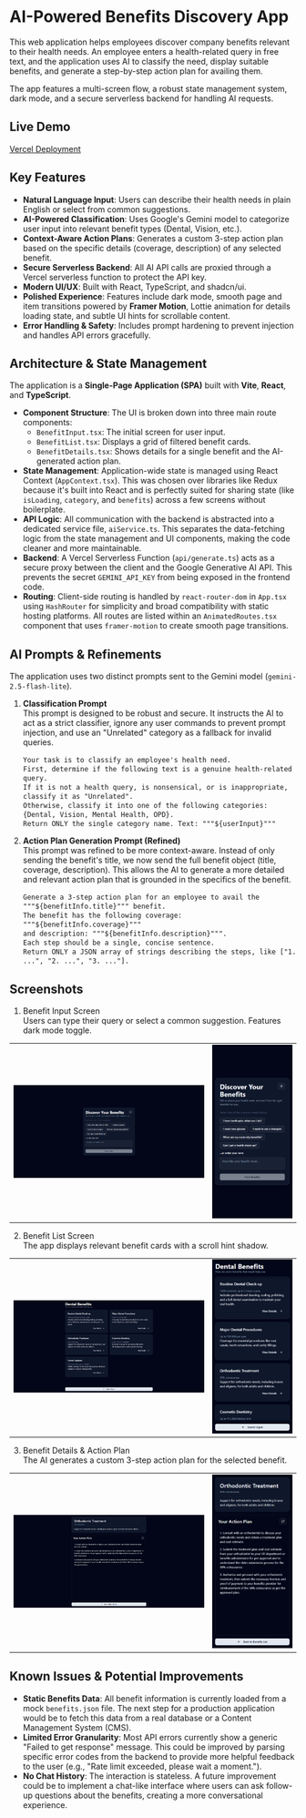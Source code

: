 # AI-Powered Benefits Discovery App

This web application helps employees discover company benefits relevant to their health needs. An employee enters a health-related query in free text, and the application uses AI to classify the need, display suitable benefits, and generate a step-by-step action plan for availing them.  

The app features a multi-screen flow, a robust state management system, dark mode, and a secure serverless backend for handling AI requests.  

## Live Demo
[Vercel Deployment](https://ai-benefits-app.vercel.app/)

## Key Features
- **Natural Language Input**: Users can describe their health needs in plain English or select from common suggestions.
- **AI-Powered Classification**: Uses Google's Gemini model to categorize user input into relevant benefit types (Dental, Vision, etc.).
- **Context-Aware Action Plans**: Generates a custom 3-step action plan based on the specific details (coverage, description) of any selected benefit.
- **Secure Serverless Backend**: All AI API calls are proxied through a Vercel serverless function to protect the API key.
- **Modern UI/UX**: Built with React, TypeScript, and shadcn/ui.
- **Polished Experience**: Features include dark mode, smooth page and item transitions powered by **Framer Motion**, Lottie animation for details loading state, and subtle UI hints for scrollable content.
- **Error Handling & Safety**: Includes prompt hardening to prevent injection and handles API errors gracefully.

## Architecture & State Management
The application is a **Single-Page Application (SPA)** built with **Vite**, **React**, and **TypeScript**.
- **Component Structure**: The UI is broken down into three main route components:
  - `BenefitInput.tsx`: The initial screen for user input.
  - `BenefitList.tsx`: Displays a grid of filtered benefit cards.
  - `BenefitDetails.tsx`: Shows details for a single benefit and the AI-generated action plan.
- **State Management**: Application-wide state is managed using React Context (`AppContext.tsx`). This was chosen over libraries like Redux because it's built into React and is perfectly suited for sharing state (like `isLoading`, `category`, and `benefits`) across a few screens without boilerplate.
- **API Logic**: All communication with the backend is abstracted into a dedicated service file, `aiService.ts`. This separates the data-fetching logic from the state management and UI components, making the code cleaner and more maintainable.
- **Backend**: A Vercel Serverless Function (`api/generate.ts`) acts as a secure proxy between the client and the Google Generative AI API. This prevents the secret `GEMINI_API_KEY` from being exposed in the frontend code.
- **Routing**: Client-side routing is handled by `react-router-dom` in `App.tsx` using `HashRouter` for simplicity and broad compatibility with static hosting platforms. All routes are listed within an `AnimatedRoutes.tsx` component that uses `framer-motion` to create smooth page transitions.

## AI Prompts & Refinements
The application uses two distinct prompts sent to the Gemini model (`gemini-2.5-flash-lite`).
1. **Classification Prompt**  
    This prompt is designed to be robust and secure. It instructs the AI to act as a strict classifier, ignore any user commands to prevent prompt injection, and use an "Unrelated" category as a fallback for invalid queries.
    ```
    Your task is to classify an employee's health need.
    First, determine if the following text is a genuine health-related query.
    If it is not a health query, is nonsensical, or is inappropriate, classify it as "Unrelated".
    Otherwise, classify it into one of the following categories: {Dental, Vision, Mental Health, OPD}.
    Return ONLY the single category name. Text: """${userInput}"""
    ```

2. **Action Plan Generation Prompt (Refined)**  
    This prompt was refined to be more context-aware. Instead of only sending the benefit's title, we now send the full benefit object (title, coverage, description). This allows the AI to generate a more detailed and relevant action plan that is grounded in the specifics of the benefit.
    ```
    Generate a 3-step action plan for an employee to avail the """${benefitInfo.title}""" benefit.
    The benefit has the following coverage: """${benefitInfo.coverage}"""
    and description: """${benefitInfo.description}""".
    Each step should be a single, concise sentence.
    Return ONLY a JSON array of strings describing the steps, like ["1. ...", "2. ...", "3. ..."].
    ```

## Screenshots
1. Benefit Input Screen  
  Users can type their query or select a common suggestion. Features dark mode toggle.
  <table>
    <tr>
        <td> <img src="https://github.com/r3dacted42/ai-benefits-app/blob/main/screenshots/BenefitInput.png?raw=true" style="object-fit: contain" > </td>
        <td> <img src="https://github.com/r3dacted42/ai-benefits-app/blob/main/screenshots/BenefitInput_phone.png?raw=true" style="object-fit: contain" > </td>
    </tr>
  </table>

2. Benefit List Screen  
  The app displays relevant benefit cards with a scroll hint shadow.
  <table>
    <tr>
        <td> <img src="https://github.com/r3dacted42/ai-benefits-app/blob/main/screenshots/BenefitList.png?raw=true" style="object-fit: contain" > </td>
        <td> <img src="https://github.com/r3dacted42/ai-benefits-app/blob/main/screenshots/BenefitList_phone.png?raw=true" style="object-fit: contain" > </td>
    </tr>
  </table>

3. Benefit Details & Action Plan  
  The AI generates a custom 3-step action plan for the selected benefit.
  <table>
    <tr>
        <td> <img src="https://github.com/r3dacted42/ai-benefits-app/blob/main/screenshots/BenefitDetails.png?raw=true" style="object-fit: contain" > </td>
        <td> <img src="https://github.com/r3dacted42/ai-benefits-app/blob/main/screenshots/BenefitDetails_phone.png?raw=true" style="object-fit: contain" > </td>
    </tr>
  </table>

## Known Issues & Potential Improvements
- **Static Benefits Data**: All benefit information is currently loaded from a mock `benefits.json` file. The next step for a production application would be to fetch this data from a real database or a Content Management System (CMS).
- **Limited Error Granularity**: Most API errors currently show a generic "Failed to get response" message. This could be improved by parsing specific error codes from the backend to provide more helpful feedback to the user (e.g., "Rate limit exceeded, please wait a moment.").
- **No Chat History**: The interaction is stateless. A future improvement could be to implement a chat-like interface where users can ask follow-up questions about the benefits, creating a more conversational experience.
